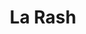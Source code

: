 --- 
title: "La Rash" 
site: "www.la-rush.com.ua" 
town: "Севастополь" 
tel: ["+7 978 749 22 20, + 38 0692 92-76-08"] 
address: "Россия, АР Крым, г. Севастополь ул.Одесская 21 оф.1" 
mail: "info@la-rush.com.ua" 
--- 